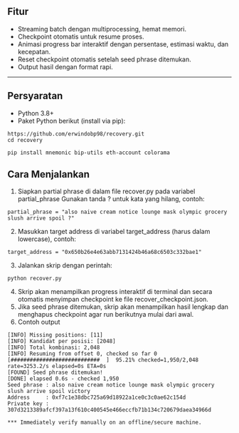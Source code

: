 ## Fitur
- Streaming batch dengan multiprocessing, hemat memori.
- Checkpoint otomatis untuk resume proses.
- Animasi progress bar interaktif dengan persentase, estimasi waktu, dan kecepatan.
- Reset checkpoint otomatis setelah seed phrase ditemukan.
- Output hasil dengan format rapi.
---
## Persyaratan
- Python 3.8+
- Paket Python berikut (install via pip):
```
https://github.com/erwindobp98/recovery.git
cd recovery
```
```
pip install mnemonic bip-utils eth-account colorama
```
## Cara Menjalankan
1. Siapkan partial phrase di dalam file recover.py pada variabel partial_phrase
Gunakan tanda ? untuk kata yang hilang, contoh:
```
partial_phrase = "also naive cream notice lounge mask olympic grocery slush arrive spoil ?"
```
2. Masukkan target address di variabel target_address (harus dalam lowercase), contoh:
```
target_address = "0x650b26e4e63abb7131424b46a68c6503c332bae1"
```
3. Jalankan skrip dengan perintah:
```
python recover.py
```
4. Skrip akan menampilkan progress interaktif di terminal dan secara otomatis menyimpan checkpoint ke file recover_checkpoint.json.
5. Jika seed phrase ditemukan, skrip akan menampilkan hasil lengkap dan menghapus checkpoint agar run berikutnya mulai dari awal.
6. Contoh output
```
[INFO] Missing positions: [11]
[INFO] Kandidat per posisi: [2048]
[INFO] Total kombinasi: 2,048
[INFO] Resuming from offset 0, checked so far 0
[############################  ]  95.21% checked=1,950/2,048 rate=3253.2/s elapsed=0s ETA=0s                   
[FOUND] Seed phrase ditemukan!
[DONE] elapsed 0.6s - checked 1,950
Seed phrase : also naive cream notice lounge mask olympic grocery slush arrive spoil victory
Address     : 0xf7c1e38dbc725a69d18922a1ce0c3c0ae62c154d
Private key : 307d3213389afcf397a13f610c400545e466eccfb71b134c720679daea34966d

*** Immediately verify manually on an offline/secure machine.
